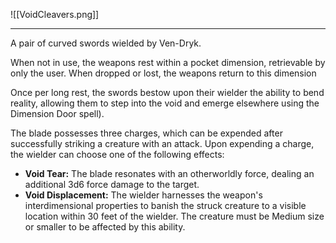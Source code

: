 ![[VoidCleavers.png]]

---
A pair of curved swords wielded by Ven-Dryk.

When not in use, the weapons rest within a pocket dimension, retrievable by only the user. When dropped or lost, the weapons return to this dimension

Once per long rest, the swords bestow upon their wielder the ability to bend reality, allowing them to step into the void and emerge elsewhere using the Dimension Door spell).

The blade possesses three charges, which can be expended after successfully striking a creature with an attack. Upon expending a charge, the wielder can choose one of the following effects:
- **Void Tear:** The blade resonates with an otherworldly force, dealing an additional 3d6 force damage to the target.
- **Void Displacement:** The wielder harnesses the weapon's interdimensional properties to banish the struck creature to a visible location within 30 feet of the wielder. The creature must be Medium size or smaller to be affected by this ability.



